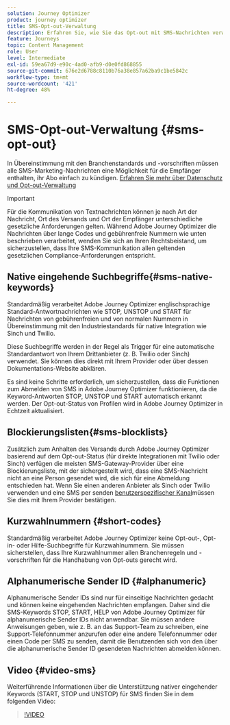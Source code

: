 ```yaml
---
solution: Journey Optimizer
product: journey optimizer
title: SMS-Opt-out-Verwaltung
description: Erfahren Sie, wie Sie das Opt-out mit SMS-Nachrichten verwalten können
feature: Journeys
topic: Content Management
role: User
level: Intermediate
exl-id: 59ea67d9-e90c-4ad0-afb9-d0e0fd868855
source-git-commit: 676e2d6788c8110b76a38e857a62ba9c1be5842c
workflow-type: tm+mt
source-wordcount: '421'
ht-degree: 48%

---
```


# SMS-Opt-out-Verwaltung {#sms-opt-out}

In Übereinstimmung mit den Branchenstandards und -vorschriften müssen alle SMS-Marketing-Nachrichten eine Möglichkeit für die Empfänger enthalten, ihr Abo einfach zu kündigen. [Erfahren Sie mehr über Datenschutz und Opt-out-Verwaltung](../privacy/opt-out.md)

>[!IMPORTANT]
>
>Für die Kommunikation von Textnachrichten können je nach Art der Nachricht, Ort des Versands und Ort der Empfänger unterschiedliche gesetzliche Anforderungen gelten. Während Adobe Journey Optimizer die Nachrichten über lange Codes und gebührenfreie Nummern wie unten beschrieben verarbeitet, wenden Sie sich an Ihren Rechtsbeistand, um sicherzustellen, dass Ihre SMS-Kommunikation allen geltenden gesetzlichen Compliance-Anforderungen entspricht.

## Native eingehende Suchbegriffe{#sms-native-keywords}

Standardmäßig verarbeitet Adobe Journey Optimizer englischsprachige Standard-Antwortnachrichten wie STOP, UNSTOP und START für Nachrichten von gebührenfreien und von normalen Nummern in Übereinstimmung mit den Industriestandards für native Integration wie Sinch und Twilio.

Diese Suchbegriffe werden in der Regel als Trigger für eine automatische Standardantwort von Ihrem Drittanbieter (z. B. Twilio oder Sinch) verwendet. Sie können dies direkt mit Ihrem Provider oder über dessen Dokumentations-Website abklären.

Es sind keine Schritte erforderlich, um sicherzustellen, dass die Funktionen zum Abmelden von SMS in Adobe Journey Optimizer funktionieren, da die Keyword-Antworten STOP, UNSTOP und START automatisch erkannt werden. Der Opt-out-Status von Profilen wird in Adobe Journey Optimizer in Echtzeit aktualisiert.


## Blockierungslisten{#sms-blocklists}

Zusätzlich zum Anhalten des Versands durch Adobe Journey Optimizer basierend auf dem Opt-out-Status (für direkte Integrationen mit Twilio oder Sinch) verfügen die meisten SMS-Gateway-Provider über eine Blockierungsliste, mit der sichergestellt wird, dass eine SMS-Nachricht nicht an eine Person gesendet wird, die sich für eine Abmeldung entschieden hat. Wenn Sie einen anderen Anbieter als Sinch oder Twilio verwenden und eine SMS per senden [benutzerspezifischer Kanal](../building-journeys/using-custom-actions.md)müssen Sie dies mit Ihrem Provider bestätigen.


## Kurzwahlnummern {#short-codes}

Standardmäßig verarbeitet Adobe Journey Optimizer keine Opt-out-, Opt-in- oder Hilfe-Suchbegriffe für Kurzwahlnummern. Sie müssen sicherstellen, dass Ihre Kurzwahlnummer allen Branchenregeln und -vorschriften für die Handhabung von Opt-outs gerecht wird.

## Alphanumerische Sender ID {#alphanumeric}

Alphanumerische Sender IDs sind nur für einseitige Nachrichten gedacht und können keine eingehenden Nachrichten empfangen. Daher sind die SMS-Keywords STOP, START, HELP von Adobe Journey Optimizer für alphanumerische Sender IDs nicht anwendbar. Sie müssen andere Anweisungen geben, wie z. B. an das Support-Team zu schreiben, eine Support-Telefonnummer anzurufen oder eine andere Telefonnummer oder einen Code per SMS zu senden, damit die Benutzenden sich von den über die alphanumerische Sender ID gesendeten Nachrichten abmelden können.

## Video {#video-sms}

Weiterführende Informationen über die Unterstützung nativer eingehender Keywords (START, STOP und UNSTOP) für SMS finden Sie in dem folgenden Video:

>[!VIDEO](https://video.tv.adobe.com/v/344026?quality=12)
